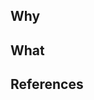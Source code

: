 ## Why

<!--
- Describe high-level what changed as a result of these commits (i.e. in plain-english, what do these changes mean?)
- Use bullet points to be concise and to the point.
-->

## What

<!--
- Provide the justifications for the changes (e.g. business case). 
- Describe why these changes were made (e.g. why do these commits fix the problem?)
- Use bullet points to be concise and to the point.
-->

## References

<!--
- Link to any supporting github issues or helpful documentation to add some context (e.g. stackoverflow). 
- Use `closes #123`, if this PR closes a GitHub issue `#123`
-->
